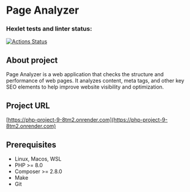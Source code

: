 # Page Analyzer
### Hexlet tests and linter status:
[![Actions Status](https://github.com/dlgv24/php-project-9/actions/workflows/hexlet-check.yml/badge.svg)](https://github.com/dlgv24/php-project-9/actions)
## About project
Page Analyzer is a web application that checks the structure and performance of web pages. It analyzes content, meta tags, and other key SEO elements to help improve website visibility and optimization.
## Project URL
[https://php-project-9-8tm2.onrender.com](https://php-project-9-8tm2.onrender.com)
## Prerequisites
- Linux, Macos, WSL
- PHP >= 8.0
- Composer >= 2.8.0
- Make
- Git